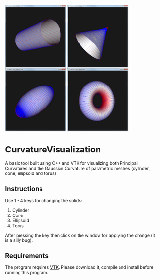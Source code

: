 <div style="display:inline; text-align:center;">
  <img src="https://github.com/andresbejarano/CurvatureVisualization/blob/master/images/cylinder.jpg" width="200" />
  <img src="https://github.com/andresbejarano/CurvatureVisualization/blob/master/images/cone.jpg" width="200" />
  <img src="https://github.com/andresbejarano/CurvatureVisualization/blob/master/images/ellipsoid.jpg" width="200" />
  <img src="https://github.com/andresbejarano/CurvatureVisualization/blob/master/images/torus.jpg" width="200" />
</div>

# CurvatureVisualization
A basic tool built using C++ and VTK for visualizing both Principal Curvatures and the Gaussian Curvature of parametric meshes (cylinder, cone, ellipsoid and torus)

## Instructions
Use 1 - 4 keys for changing the solids:
1. Cylinder
2. Cone
3. Ellipsoid
4. Torus

After pressing the key then click on the window for applying the change (it is a silly bug).

## Requirements
The program requires [VTK](https://www.vtk.org/). Please download it, compile and install before running this program.
